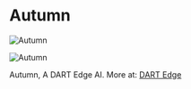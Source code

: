 # Autumn

![Autumn](https://raw.githubusercontent.com/radicaldeepscale/Autumn/main/Autumn%20AI.png)

![Autumn](https://raw.githubusercontent.com/radicaldeepscale/Autumn/main/Autumn%20AI.png)

Autumn, A DART Edge AI.
More at: [DART Edge](https://dartedge.com/autumn)
